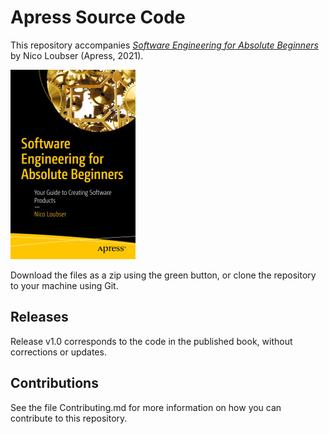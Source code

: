# Apress Source Code

This repository accompanies [*Software Engineering for Absolute Beginners*](https://www.apress.com/9781484266212) by Nico Loubser (Apress, 2021).

[comment]: #cover
![Cover image](9781484266212.jpg)

Download the files as a zip using the green button, or clone the repository to your machine using Git.

## Releases

Release v1.0 corresponds to the code in the published book, without corrections or updates.

## Contributions

See the file Contributing.md for more information on how you can contribute to this repository.
